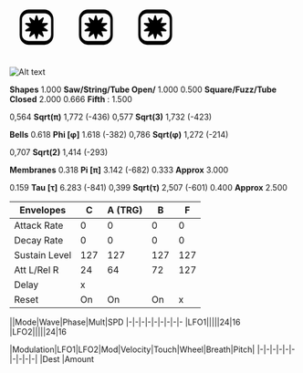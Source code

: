 <svg width="100" height="100" viewbox="0 0 18 18" version="1.1" xmlns="http://www.w3.org/2000/svg" xmlns:xlink="http://www.w3.org/1999/xlink" xml:space="preserve" xmlns:serif="http://www.serif.com/" style="fill-rule:evenodd;clip-rule:evenodd;stroke-linecap:round;stroke-linejoin:round;stroke-miterlimit:1.5;">
    <g transform="matrix(1.42618,0,0,2.26406,0.652861,-3.64961)">
        <path d="M8.983,4.273C8.983,3.668 8.204,3.177 7.244,3.177L3.766,3.177C2.806,3.177 2.027,3.668 2.027,4.273L2.027,6.464C2.027,7.068 2.806,7.559 3.766,7.559L7.244,7.559C8.204,7.559 8.983,7.068 8.983,6.464L8.983,4.273Z" style="fill:none;stroke:black;stroke-width:0.53px;"/>
    </g>
    <g transform="matrix(0.707064,0,0,0.712989,2.97524,2.70434)">
        <path d="M7.819,3.232L8.583,5.803L10.725,4.168L9.819,6.693L12.521,6.619L10.291,8.134L12.521,9.649L9.819,9.575L10.725,12.1L8.583,10.465L7.819,13.037L7.055,10.465L4.914,12.1L5.82,9.575L3.118,9.649L5.347,8.134L3.118,6.619L5.82,6.693L4.914,4.168L7.055,5.803L7.819,3.232Z" style="stroke:black;stroke-width:0.7px;"/>
    </g>
</svg>

<svg width="100" height="100" viewbox="0 0 18 18" version="1.1" xmlns="http://www.w3.org/2000/svg" xmlns:xlink="http://www.w3.org/1999/xlink" xml:space="preserve" xmlns:serif="http://www.serif.com/" style="fill-rule:evenodd;clip-rule:evenodd;stroke-linecap:round;stroke-linejoin:round;stroke-miterlimit:1.5;">
    <g transform="matrix(1.42618,0,0,2.26406,0.652861,-3.64961)">
        <path d="M8.983,4.273C8.983,3.668 8.204,3.177 7.244,3.177L3.766,3.177C2.806,3.177 2.027,3.668 2.027,4.273L2.027,6.464C2.027,7.068 2.806,7.559 3.766,7.559L7.244,7.559C8.204,7.559 8.983,7.068 8.983,6.464L8.983,4.273Z" style="fill:none;stroke:black;stroke-width:0.53px;"/>
    </g>
    <g transform="matrix(0.707064,0,0,0.712989,2.97524,2.70434)">
        <path d="M7.819,3.232L8.583,5.803L10.725,4.168L9.819,6.693L12.521,6.619L10.291,8.134L12.521,9.649L9.819,9.575L10.725,12.1L8.583,10.465L7.819,13.037L7.055,10.465L4.914,12.1L5.82,9.575L3.118,9.649L5.347,8.134L3.118,6.619L5.82,6.693L4.914,4.168L7.055,5.803L7.819,3.232Z" style="stroke:black;stroke-width:0.7px;"/>
    </g>
</svg>

<svg width="100" height="100" viewbox="0 0 18 18" version="1.1" xmlns="http://www.w3.org/2000/svg" xmlns:xlink="http://www.w3.org/1999/xlink" xml:space="preserve" xmlns:serif="http://www.serif.com/" style="fill-rule:evenodd;clip-rule:evenodd;stroke-linecap:round;stroke-linejoin:round;stroke-miterlimit:1.5;">
    <g transform="matrix(1.42618,0,0,2.26406,0.652861,-3.64961)">
        <path d="M8.983,4.273C8.983,3.668 8.204,3.177 7.244,3.177L3.766,3.177C2.806,3.177 2.027,3.668 2.027,4.273L2.027,6.464C2.027,7.068 2.806,7.559 3.766,7.559L7.244,7.559C8.204,7.559 8.983,7.068 8.983,6.464L8.983,4.273Z" style="fill:none;stroke:black;stroke-width:0.53px;"/>
    </g>
    <g transform="matrix(0.707064,0,0,0.712989,2.97524,2.70434)">
        <path d="M7.819,3.232L8.583,5.803L10.725,4.168L9.819,6.693L12.521,6.619L10.291,8.134L12.521,9.649L9.819,9.575L10.725,12.1L8.583,10.465L7.819,13.037L7.055,10.465L4.914,12.1L5.82,9.575L3.118,9.649L5.347,8.134L3.118,6.619L5.82,6.693L4.914,4.168L7.055,5.803L7.819,3.232Z" style="stroke:black;stroke-width:0.7px;"/>
    </g>
</svg>

![Alt text](/assets/Crash.svg "A:00 D:16 S:00 R:16")

**Shapes**
1.000 **Saw/String/Tube Open/** 1.000
0.500 **Square/Fuzz/Tube Closed** 2.000
0.666 **Fifth** : 1.500

0,564 **Sqrt(π)** 1,772 (-436)
0,577 **Sqrt(3)** 1,732 (-423)

**Bells**
0.618 **Phi [φ]** 1.618 (-382)
0,786 **Sqrt(φ)** 1,272 (-214)

0,707 **Sqrt(2)** 1,414 (-293)


**Membranes**
0.318 **Pi [π]** 3.142 (-682)
0.333 **Approx** 3.000

0.159 **Tau [τ]** 6.283 (-841)
0,399 **Sqrt(τ)** 2,507 (-601)
0.400 **Approx** 2.500


|Envelopes|C|A (TRG)|B|F
|-|-|-|-|-
|Attack Rate|0|0|0|0
|Decay Rate|0|0|0|0
|Sustain Level|127|127|127|127
|Att L/Rel R|24|64|72|127
|Delay|x|
|Reset|On|On|On|x

||Mode|Wave|Phase|Mult|SPD
|-|-|-|-|-|-|-|-|-
|LFO1|||||24|16
|LFO2|||||24|16

|Modulation|LFO1|LFO2|Mod|Velocity|Touch|Wheel|Breath|Pitch|
|-|-|-|-|-|-|-|-|-|-|
|Dest
|Amount
